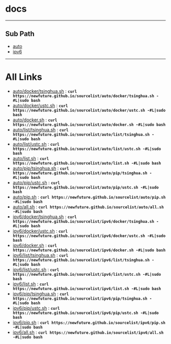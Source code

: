 
# docs
---

## Sub Path

* [auto](auto/)
* [ipv6](ipv6/)

---

# All Links

* [auto/docker/tsinghua.sh](auto/docker/tsinghua.sh) : **`curl https://newfuture.github.io/sourcelist/auto/docker/tsinghua.sh -#L|sudo bash`** 
* [auto/docker/ustc.sh](auto/docker/ustc.sh) : **`curl https://newfuture.github.io/sourcelist/auto/docker/ustc.sh -#L|sudo bash`** 
* [auto/docker.sh](auto/docker.sh) : **`curl https://newfuture.github.io/sourcelist/auto/docker.sh -#L|sudo bash`** 
* [auto/list/tsinghua.sh](auto/list/tsinghua.sh) : **`curl https://newfuture.github.io/sourcelist/auto/list/tsinghua.sh -#L|sudo bash`** 
* [auto/list/ustc.sh](auto/list/ustc.sh) : **`curl https://newfuture.github.io/sourcelist/auto/list/ustc.sh -#L|sudo bash`** 
* [auto/list.sh](auto/list.sh) : **`curl https://newfuture.github.io/sourcelist/auto/list.sh -#L|sudo bash`** 
* [auto/pip/tsinghua.sh](auto/pip/tsinghua.sh) : **`curl https://newfuture.github.io/sourcelist/auto/pip/tsinghua.sh -#L|sudo bash`** 
* [auto/pip/ustc.sh](auto/pip/ustc.sh) : **`curl https://newfuture.github.io/sourcelist/auto/pip/ustc.sh -#L|sudo bash`** 
* [auto/pip.sh](auto/pip.sh) : **`curl https://newfuture.github.io/sourcelist/auto/pip.sh -#L|sudo bash`** 
* [auto/all.sh](auto/all.sh) : **`curl https://newfuture.github.io/sourcelist/auto/all.sh -#L|sudo bash`** 
* [ipv6/docker/tsinghua.sh](ipv6/docker/tsinghua.sh) : **`curl https://newfuture.github.io/sourcelist/ipv6/docker/tsinghua.sh -#L|sudo bash`** 
* [ipv6/docker/ustc.sh](ipv6/docker/ustc.sh) : **`curl https://newfuture.github.io/sourcelist/ipv6/docker/ustc.sh -#L|sudo bash`** 
* [ipv6/docker.sh](ipv6/docker.sh) : **`curl https://newfuture.github.io/sourcelist/ipv6/docker.sh -#L|sudo bash`** 
* [ipv6/list/tsinghua.sh](ipv6/list/tsinghua.sh) : **`curl https://newfuture.github.io/sourcelist/ipv6/list/tsinghua.sh -#L|sudo bash`** 
* [ipv6/list/ustc.sh](ipv6/list/ustc.sh) : **`curl https://newfuture.github.io/sourcelist/ipv6/list/ustc.sh -#L|sudo bash`** 
* [ipv6/list.sh](ipv6/list.sh) : **`curl https://newfuture.github.io/sourcelist/ipv6/list.sh -#L|sudo bash`** 
* [ipv6/pip/tsinghua.sh](ipv6/pip/tsinghua.sh) : **`curl https://newfuture.github.io/sourcelist/ipv6/pip/tsinghua.sh -#L|sudo bash`** 
* [ipv6/pip/ustc.sh](ipv6/pip/ustc.sh) : **`curl https://newfuture.github.io/sourcelist/ipv6/pip/ustc.sh -#L|sudo bash`** 
* [ipv6/pip.sh](ipv6/pip.sh) : **`curl https://newfuture.github.io/sourcelist/ipv6/pip.sh -#L|sudo bash`** 
* [ipv6/all.sh](ipv6/all.sh) : **`curl https://newfuture.github.io/sourcelist/ipv6/all.sh -#L|sudo bash`** 
